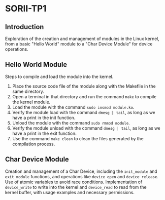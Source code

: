 # SORII-TP1

## Introduction
Exploration of the creation and management of modules in the Linux kernel, from a basic "Hello World" module to a "Char Device Module" for device  operations.

## Hello World Module
Steps to compile and load the module into the kernel.
1. Place the source code file of the module along with the Makefile in the same directory.
2. Open a terminal in that directory and run the command `make` to compile the kernel module.
3. Load the module with the command `sudo insmod module.ko`.
4. Verify the module load with the command `dmesg | tail`, as long as we have a print in the init function.
5. Unload the module with the command `sudo rmmod module`.
6. Verify the module unload with the command `dmesg | tail`, as long as we have a print in the exit function.
7. Use the command `make clean` to clean the files generated by the compilation process.

## Char Device Module
Creation and management of a Char Device, including the `init_module` and `exit_module` functions, and operations like `device_open` and `device_release`. Use of atomic variables to avoid race conditions. Implementation of `device_write` to write into the kernel and `device_read` to read from the kernel buffer, with usage examples and necessary permissions.
